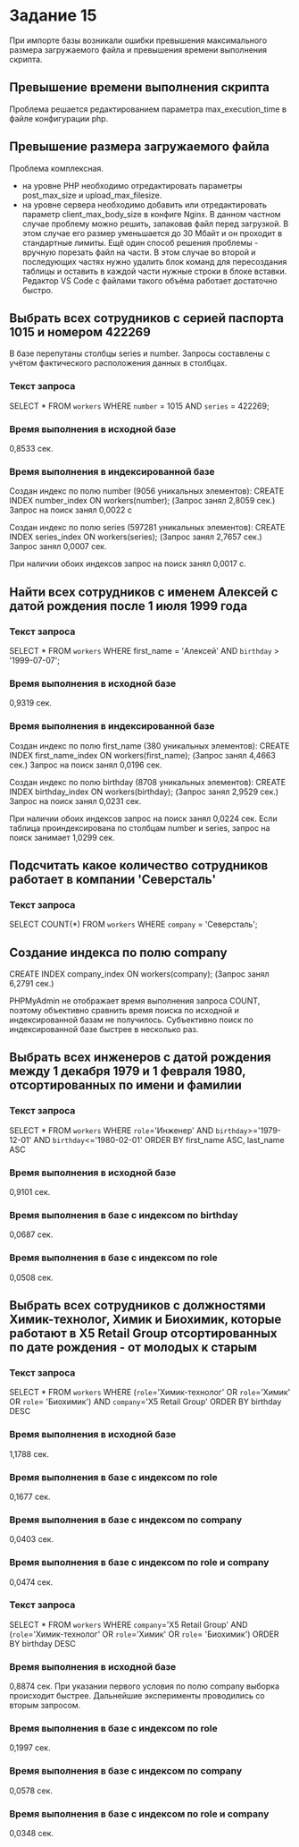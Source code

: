 # Задание 15

При импорте базы возникали ошибки превышения максимального размера загружаемого файла и превышения времени выполнения скрипта.

## Превышение времени выполнения скрипта
Проблема решается редактированием параметра max_execution_time в файле конфигурации php.

## Превышение размера загружаемого файла
Проблема комплексная.
- на уровне PHP необходимо отредактировать параметры post_max_size и upload_max_filesize.
- на уровне сервера необходимо добавить или отредактировать параметр client_max_body_size в конфиге Nginx.
В данном частном случае проблему можно решить, запаковав файл перед загрузкой. В этом случае его размер уменьшается до 30 Мбайт и он проходит в стандартные лимиты.
Ещё один способ решения проблемы - вручную порезать файл на части. В этом случае во второй и последующих частях нужно удалить блок команд для пересоздания таблицы и оставить в каждой части нужные строки в блоке вставки. Редактор VS Code с файлами такого объёма работает достаточно быстро.

## Выбрать всех сотрудников с серией паспорта 1015 и номером 422269
В базе перепутаны столбцы series и number. Запросы составлены с учётом фактического расположения данных в столбцах.
### Текст запроса
SELECT * FROM `workers` WHERE `number` = 1015 AND `series` = 422269;
### Время выполнения в исходной базе
0,8533 сек.
### Время выполнения в индексированной базе
Создан индекс по полю number (9056 уникальных элементов):
CREATE INDEX number_index ON workers(number); (Запрос занял 2,8059 сек.)
Запрос на поиск занял 0,0022 с

Создан индекс по полю series (597281 уникальных элементов):
CREATE INDEX series_index ON workers(series); (Запрос занял 2,7657 сек.) 
Запрос занял 0,0007 сек.

При наличии обоих индексов запрос на поиск занял 0,0017 с.
## Найти всех сотрудников с именем Алексей c датой рождения после 1 июля 1999 года
### Текст запроса
SELECT * FROM `workers` WHERE first_name = 'Алексей' AND `birthday` > '1999-07-07'; 
### Время выполнения в исходной базе
0,9319 сек.
### Время выполнения в индексированной базе
Создан индекс по полю first_name (380 уникальных элементов):
CREATE INDEX first_name_index ON workers(first_name); (Запрос занял 4,4663 сек.)
Запрос на поиск занял 0,0196 сек.

Создан индекс по полю birthday (8708 уникальных элементов):
CREATE INDEX birthday_index ON workers(birthday); (Запрос занял 2,9529 сек.) 
Запрос на поиск занял 0,0231 сек.

При наличии обоих индексов запрос на поиск занял 0,0224 сек.
Если таблица проиндексирована по столбцам number и series, запрос на поиск занимает 1,0299 сек.
## Подсчитать какое количество сотрудников работает в компании 'Cеверсталь'
### Текст запроса
SELECT COUNT(*) FROM `workers` WHERE `company` = 'Северсталь'; 
## Создание индекса по полю company
CREATE INDEX company_index ON workers(company); (Запрос занял 6,2791 сек.)

PHPMyAdmin не отображает время выполнения запроса COUNT, поэтому объективно сравнить время поиска по исходной и индексированной базам не получилось. Субъективно поиск по индексированной базе быстрее в несколько раз.

## Выбрать всех инженеров с датой рождения между 1 декабря 1979 и 1 февраля 1980, отсортированных по имени и фамилии
### Текст запроса
SELECT * FROM `workers` WHERE `role`='Инженер' AND `birthday`>='1979-12-01' AND `birthday`<='1980-02-01' ORDER BY first_name ASC, last_name ASC
### Время выполнения в исходной базе
0,9101 сек.
### Время выполнения в базе с индексом по birthday
0,0687 сек.
### Время выполнения в базе с индексом по role
0,0508 сек.
## Выбрать всех сотрудников с должностями Химик-технолог, Химик и Биохимик, которые работают в X5 Retail Group отсортированных по дате рождения - от молодых к старым
### Текст запроса
SELECT * FROM `workers` WHERE (`role`='Химик-технолог' OR `role`='Химик' OR `role`= 'Биохимик') AND `company`='X5 Retail Group' ORDER BY birthday DESC
### Время выполнения в исходной базе
1,1788 сек.
### Время выполнения в базе с индексом по role
0,1677 сек.
### Время выполнения в базе с индексом по company
0,0403 сек.
### Время выполнения в базе с индексом по role и company
0,0474 сек.
### Текст запроса
SELECT * FROM `workers` WHERE `company`='X5 Retail Group' AND (`role`='Химик-технолог' OR `role`='Химик' OR `role`= 'Биохимик') ORDER BY birthday DESC
### Время выполнения в исходной базе
0,8874 сек.
При указании первого условия по полю company выборка происходит быстрее. Дальнейшие эксперименты проводились со вторым запросом.
### Время выполнения в базе с индексом по role
0,1997 сек.
### Время выполнения в базе с индексом по company
0,0578 сек.
### Время выполнения в базе с индексом по role и company
0,0348 сек.
